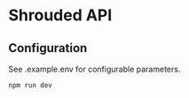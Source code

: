 # Shrouded API

## Configuration

See .example.env for configurable parameters.

```sh
npm run dev
```

